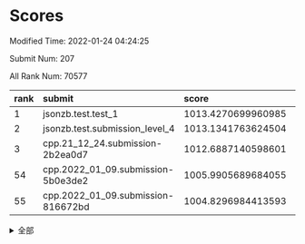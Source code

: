 # Scores

Modified Time: 2022-01-24 04:24:25

Submit Num: 207

All Rank Num: 70577

| rank |               submit               |       score        |       sigma        | pk_num |
| :--- | :--------------------------------- | :----------------- | :----------------- | :----- |
| 1    | jsonzb.test.test_1                 | 1013.4270699960985 | 0.810847908129555  | 1363   |
| 2    | jsonzb.test.submission_level_4     | 1013.1341763624504 | 0.8155789352146914 | 1363   |
| 3    | cpp.21_12_24.submission-2b2ea0d7   | 1012.6887140598601 | 0.8157475060414588 | 1360   |
| 54   | cpp.2022_01_09.submission-5b0e3de2 | 1005.9905689684055 | 0.7368957479899828 | 1361   |
| 55   | cpp.2022_01_09.submission-816672bd | 1004.8296984413593 | 0.7056251980145539 | 1365   |


<details>
<summary>全部</summary>

| rank |                 submit                 |       score        |       sigma        | pk_num |
| :--- | :------------------------------------- | :----------------- | :----------------- | :----- |
| 1    | jsonzb.test.test_1                     | 1013.4270699960985 | 0.810847908129555  | 1363   |
| 2    | jsonzb.test.submission_level_4         | 1013.1341763624504 | 0.8155789352146914 | 1363   |
| 3    | cpp.21_12_24.submission-2b2ea0d7       | 1012.6887140598601 | 0.8157475060414588 | 1360   |
| 4    | gobigger.level_3.submission_level_3_25 | 1011.2473648709068 | 0.7735439353613579 | 1367   |
| 5    | gobigger.level_3.submission_level_3_38 | 1011.2103743966763 | 0.7979960782358556 | 1366   |
| 6    | gobigger.level_3.submission_level_3_37 | 1011.1562756195912 | 0.7885296212772818 | 1368   |
| 7    | gobigger.level_3.submission_level_3_30 | 1011.1100822206427 | 0.776194934727673  | 1359   |
| 8    | gobigger.level_3.submission_level_3_41 | 1011.0549629840189 | 0.7849819365129584 | 1366   |
| 9    | gobigger.level_3.submission_level_3_16 | 1010.99763013155   | 0.7646393421070378 | 1367   |
| 10   | gobigger.level_3.submission_level_3_42 | 1010.9219467188326 | 0.7535013596604054 | 1369   |
| 11   | gobigger.level_3.submission_level_3_31 | 1010.902673117516  | 0.7495916005320108 | 1357   |
| 12   | gobigger.level_3.submission_level_3_48 | 1010.883288746959  | 0.766640507429593  | 1366   |
| 13   | gobigger.level_3.submission_level_3_45 | 1010.8005485190001 | 0.788917207968185  | 1358   |
| 14   | gobigger.level_3.submission_level_3_21 | 1010.795633759981  | 0.7616792601148182 | 1359   |
| 15   | gobigger.level_3.submission_level_3_6  | 1010.761715889034  | 0.773047027671825  | 1369   |
| 16   | gobigger.level_3.submission_level_3_32 | 1010.7485822414359 | 0.7582705598860061 | 1364   |
| 17   | gobigger.level_3.submission_level_3_4  | 1010.6923517900137 | 0.7901648170894334 | 1364   |
| 18   | gobigger.level_3.submission_level_3_26 | 1010.6490168967306 | 0.7615656128942563 | 1363   |
| 19   | gobigger.level_3.submission_level_3_40 | 1010.6025332037773 | 0.7580410180359831 | 1367   |
| 20   | gobigger.level_3.submission_level_3_15 | 1010.5977996143607 | 0.7802028006266989 | 1361   |
| 21   | gobigger.level_3.submission_level_3_2  | 1010.4879386647611 | 0.7683437626613873 | 1361   |
| 22   | gobigger.level_3.submission_level_3_24 | 1010.4858287222495 | 0.7621423138555152 | 1362   |
| 23   | gobigger.level_3.submission_level_3_46 | 1010.386623819327  | 0.7614039775490273 | 1365   |
| 24   | gobigger.level_3.submission_level_3_28 | 1010.3803250871703 | 0.7598361575380534 | 1369   |
| 25   | gobigger.level_3.submission_level_3_3  | 1010.3486140140684 | 0.7542030003498783 | 1365   |
| 26   | gobigger.level_3.submission_level_3_1  | 1010.3451884087474 | 0.7719429930911563 | 1361   |
| 27   | gobigger.level_3.submission_level_3_17 | 1010.3068491108052 | 0.7552282226116903 | 1363   |
| 28   | gobigger.level_3.submission_level_3_10 | 1010.2429690200912 | 0.7527950437061786 | 1366   |
| 29   | gobigger.level_3.submission_level_3_0  | 1009.8074609559764 | 0.7401390297076162 | 1361   |
| 30   | gobigger.level_3.submission_level_3_36 | 1009.8032534475522 | 0.7714063162055257 | 1368   |
| 31   | gobigger.level_3.submission_level_3_29 | 1009.7835712227059 | 0.759852144553577  | 1367   |
| 32   | gobigger.level_3.submission_level_3_7  | 1009.7758284635489 | 0.77368237185701   | 1366   |
| 33   | gobigger.level_3.submission_level_3_49 | 1009.65395459079   | 0.7769422063209769 | 1360   |
| 34   | gobigger.level_3.submission_level_3_27 | 1009.5687262816193 | 0.7606711193458858 | 1362   |
| 35   | gobigger.level_3.submission_level_3_39 | 1009.5007404518839 | 0.7677692140201883 | 1364   |
| 36   | gobigger.level_3.submission_level_3_13 | 1009.4870752462892 | 0.7515618796281164 | 1364   |
| 37   | gobigger.level_3.submission_level_3_43 | 1009.472440252378  | 0.757472826543126  | 1366   |
| 38   | gobigger.level_3.submission_level_3_22 | 1009.4585051488143 | 0.7743412263887285 | 1366   |
| 39   | gobigger.level_3.submission_level_3_44 | 1009.4396091786386 | 0.7491467609004817 | 1365   |
| 40   | gobigger.level_3.submission_level_3_47 | 1009.4250077523336 | 0.747246346080387  | 1368   |
| 41   | gobigger.level_3.submission_level_3_23 | 1009.3716227157147 | 0.7659326222614629 | 1363   |
| 42   | gobigger.level_3.submission_level_3_14 | 1009.3153558334647 | 0.7482206871610384 | 1366   |
| 43   | gobigger.level_3.submission_level_3_8  | 1009.2094150276772 | 0.7461870148081208 | 1357   |
| 44   | gobigger.level_3.submission_level_3_19 | 1009.1818343587947 | 0.7495517551829368 | 1366   |
| 45   | gobigger.level_3.submission_level_3_20 | 1009.1134216206194 | 0.7845408526505762 | 1357   |
| 46   | gobigger.level_3.submission_level_3_5  | 1009.0835864001483 | 0.754064473633209  | 1360   |
| 47   | gobigger.level_3.submission_level_3_11 | 1009.0164292634225 | 0.7443128068963539 | 1367   |
| 48   | gobigger.level_3.submission_level_3_9  | 1008.9353551224712 | 0.736908401864298  | 1365   |
| 49   | gobigger.level_3.submission_level_3_34 | 1008.6771462131602 | 0.7506865289895547 | 1364   |
| 50   | gobigger.level_3.submission_level_3_33 | 1008.6629817312114 | 0.7440075748127241 | 1368   |
| 51   | gobigger.level_3.submission_level_3_18 | 1008.4247179646648 | 0.7356169384246652 | 1365   |
| 52   | gobigger.level_3.submission_level_3_35 | 1008.1036682352034 | 0.7597376800618879 | 1363   |
| 53   | gobigger.level_3.submission_level_3_12 | 1007.988725124689  | 0.751675346627834  | 1364   |
| 54   | cpp.2022_01_09.submission-5b0e3de2     | 1005.9905689684055 | 0.7368957479899828 | 1361   |
| 55   | cpp.2022_01_09.submission-816672bd     | 1004.8296984413593 | 0.7056251980145539 | 1365   |
| 56   | gobigger.level_1.submission_level_1_35 | 1004.5301475184674 | 0.7174258546759124 | 1362   |
| 57   | gobigger.level_1.submission_level_1_49 | 1004.5166650628368 | 0.7173505202203441 | 1365   |
| 58   | gobigger.level_1.submission_level_1_1  | 1004.4338038483515 | 0.7199389028800128 | 1361   |
| 59   | gobigger.level_1.submission_level_1_24 | 1004.431552576891  | 0.7173127969512837 | 1367   |
| 60   | gobigger.level_1.submission_level_1_5  | 1004.2438351212944 | 0.7368545665349896 | 1362   |
| 61   | gobigger.level_1.submission_level_1_3  | 1004.2355287940173 | 0.7307623119351735 | 1360   |
| 62   | gobigger.level_1.submission_level_1_11 | 1004.0274215869376 | 0.7122432377188804 | 1370   |
| 63   | gobigger.level_1.submission_level_1_27 | 1003.8826455737691 | 0.7149217363102969 | 1364   |
| 64   | gobigger.level_1.submission_level_1_7  | 1003.8548129165275 | 0.7254889156708573 | 1361   |
| 65   | gobigger.level_1.submission_level_1_28 | 1003.754907384377  | 0.7217300134305783 | 1364   |
| 66   | gobigger.level_1.submission_level_1_34 | 1003.724939078636  | 0.7253687053030043 | 1363   |
| 67   | gobigger.level_1.submission_level_1_41 | 1003.7050741952108 | 0.7168433514029109 | 1365   |
| 68   | gobigger.level_1.submission_level_1_16 | 1003.6393931168558 | 0.7174564335864149 | 1366   |
| 69   | gobigger.level_1.submission_level_1_44 | 1003.4812235646872 | 0.7275985555793617 | 1369   |
| 70   | gobigger.level_1.submission_level_1_17 | 1003.4741044937279 | 0.7051198049273442 | 1362   |
| 71   | gobigger.level_1.submission_level_1_38 | 1003.4620948523407 | 0.7151561901373144 | 1369   |
| 72   | gobigger.level_1.submission_level_1_21 | 1003.4566965218062 | 0.7189665109298842 | 1366   |
| 73   | gobigger.level_1.submission_level_1_23 | 1003.4561643562799 | 0.7137908745971239 | 1365   |
| 74   | gobigger.level_1.submission_level_1_22 | 1003.4157748057725 | 0.7073032185424416 | 1369   |
| 75   | gobigger.level_1.submission_level_1_32 | 1003.4036664897413 | 0.7194897454055279 | 1363   |
| 76   | gobigger.level_1.submission_level_1_39 | 1003.3645737099577 | 0.7095496277987162 | 1366   |
| 77   | gobigger.level_1.submission_level_1_4  | 1003.3518332007343 | 0.7119962017960019 | 1369   |
| 78   | gobigger.level_1.submission_level_1_33 | 1003.2658786738227 | 0.7182103892698481 | 1365   |
| 79   | gobigger.level_1.submission_level_1_46 | 1003.2609883195207 | 0.7195014612200145 | 1358   |
| 80   | gobigger.level_1.submission_level_1_40 | 1003.2137929333695 | 0.7273053744631839 | 1363   |
| 81   | gobigger.level_1.submission_level_1_30 | 1003.1679526239167 | 0.7230660867179761 | 1365   |
| 82   | gobigger.level_1.submission_level_1_0  | 1003.1473584932695 | 0.7148907851661683 | 1363   |
| 83   | gobigger.level_1.submission_level_1_2  | 1003.1031626197775 | 0.712666487071818  | 1363   |
| 84   | gobigger.level_1.submission_level_1_45 | 1003.0860963048417 | 0.7138581862335165 | 1367   |
| 85   | gobigger.level_1.submission_level_1_26 | 1003.0470441400568 | 0.7180733196008787 | 1366   |
| 86   | gobigger.level_1.submission_level_1_19 | 1002.9865003616263 | 0.715727326917081  | 1360   |
| 87   | gobigger.level_1.submission_level_1_42 | 1002.9825468298651 | 0.714995822921491  | 1365   |
| 88   | gobigger.level_1.submission_level_1_18 | 1002.9223764606787 | 0.7162414503079134 | 1363   |
| 89   | gobigger.level_1.submission_level_1_31 | 1002.8456421523988 | 0.7099248545197077 | 1360   |
| 90   | gobigger.level_1.submission_level_1_9  | 1002.8340365664893 | 0.7126697819404013 | 1369   |
| 91   | gobigger.level_1.submission_level_1_15 | 1002.815287558145  | 0.7175141699781902 | 1365   |
| 92   | gobigger.level_1.submission_level_1_8  | 1002.8095040272023 | 0.702872827833733  | 1359   |
| 93   | gobigger.level_1.submission_level_1_36 | 1002.7510612153733 | 0.7144184761707105 | 1361   |
| 94   | gobigger.level_1.submission_level_1_29 | 1002.7500080284501 | 0.7199651592524277 | 1356   |
| 95   | gobigger.level_1.submission_level_1_6  | 1002.7049207498651 | 0.7176688678353977 | 1364   |
| 96   | gobigger.level_1.submission_level_1_43 | 1002.6130341512213 | 0.707855259017115  | 1366   |
| 97   | gobigger.level_1.submission_level_1_25 | 1002.4637675566553 | 0.7144065280388275 | 1364   |
| 98   | gobigger.level_1.submission_level_1_14 | 1002.4353515782155 | 0.7320634102491048 | 1359   |
| 99   | gobigger.level_1.submission_level_1_37 | 1002.3997819318215 | 0.7228772485334077 | 1365   |
| 100  | gobigger.level_1.submission_level_1_13 | 1002.3934801199648 | 0.7087475245767264 | 1363   |
| 101  | gobigger.level_1.submission_level_1_20 | 1002.3908066199623 | 0.7074679025382814 | 1365   |
| 102  | gobigger.level_1.submission_level_1_10 | 1002.3449791482287 | 0.719008418020297  | 1362   |
| 103  | gobigger.level_1.submission_level_1_48 | 1002.2799652000175 | 0.7095625490797661 | 1358   |
| 104  | gobigger.level_1.submission_level_1_47 | 1001.8036636391154 | 0.7045662429311809 | 1363   |
| 105  | gobigger.level_1.submission_level_1_12 | 1001.7675748163568 | 0.7186224896320064 | 1364   |
| 106  | gobigger.random.submission_random_18   | 997.2664847798738  | 0.7156750441071019 | 1365   |
| 107  | gobigger.random.submission_random_14   | 997.2271886106764  | 0.7024485792228657 | 1361   |
| 108  | gobigger.random.submission_random_5    | 997.1343997613566  | 0.7161372359349449 | 1363   |
| 109  | gobigger.random.submission_random_27   | 996.721598085311   | 0.7149121073844927 | 1363   |
| 110  | gobigger.random.submission_random_21   | 996.5840198971492  | 0.6996521981652026 | 1366   |
| 111  | gobigger.random.submission_random_1    | 996.5675264179714  | 0.71156421523933   | 1359   |
| 112  | gobigger.random.submission_random_22   | 996.5589373874182  | 0.7130137706183183 | 1364   |
| 113  | gobigger.random.submission_random_44   | 996.4486278728117  | 0.7060329396285523 | 1362   |
| 114  | gobigger.random.submission_random_42   | 996.4439579057263  | 0.7083400109503304 | 1362   |
| 115  | gobigger.random.submission_random_15   | 996.3859888284336  | 0.7047683480435691 | 1362   |
| 116  | gobigger.random.submission_random_43   | 996.3040576921463  | 0.707659215628383  | 1367   |
| 117  | gobigger.random.submission_random_13   | 996.2976446459513  | 0.7055167682243488 | 1358   |
| 118  | gobigger.random.submission_random_20   | 996.2897446702082  | 0.7154231048347335 | 1361   |
| 119  | gobigger.random.submission_random_47   | 996.2838939367753  | 0.7072052747747867 | 1355   |
| 120  | gobigger.random.submission_random_37   | 996.2649767898675  | 0.7049231369146226 | 1363   |
| 121  | gobigger.random.submission_random_8    | 996.1493036782912  | 0.7055797971395085 | 1365   |
| 122  | gobigger.random.submission_random_28   | 996.1165863800427  | 0.7065174942339276 | 1362   |
| 123  | gobigger.random.submission_random_41   | 996.1017254198343  | 0.7147750441539081 | 1366   |
| 124  | gobigger.random.submission_random_29   | 996.0761946479467  | 0.7099369585365192 | 1367   |
| 125  | gobigger.random.submission_random_25   | 996.0157206684189  | 0.7179474450585122 | 1362   |
| 126  | gobigger.random.submission_random_17   | 995.9112545255251  | 0.7167877716969501 | 1366   |
| 127  | gobigger.random.submission_random_31   | 995.8675381536012  | 0.7063914904841326 | 1365   |
| 128  | gobigger.random.submission_random_26   | 995.8580263936487  | 0.7069696238066776 | 1364   |
| 129  | gobigger.random.submission_random_45   | 995.7817630487131  | 0.7149091578146483 | 1369   |
| 130  | gobigger.random.submission_random_48   | 995.7784291004148  | 0.7167966720725286 | 1368   |
| 131  | gobigger.random.submission_random_0    | 995.773492453349   | 0.7145087632002197 | 1363   |
| 132  | gobigger.random.submission_random_16   | 995.7651554554033  | 0.713447010744447  | 1363   |
| 133  | gobigger.random.submission_random_2    | 995.7421959590498  | 0.7075459506121506 | 1372   |
| 134  | gobigger.random.submission_random_7    | 995.6959411282759  | 0.7275827154250832 | 1363   |
| 135  | gobigger.random.submission_random_38   | 995.689871953239   | 0.7279366642962931 | 1361   |
| 136  | gobigger.random.submission_random_10   | 995.6870559256162  | 0.7070503139979027 | 1367   |
| 137  | gobigger.random.submission_random_24   | 995.5774846897949  | 0.7249286970818575 | 1365   |
| 138  | gobigger.random.submission_random_32   | 995.4867346094757  | 0.724269577351313  | 1361   |
| 139  | gobigger.random.submission_random_4    | 995.3757006131722  | 0.6976335501847343 | 1366   |
| 140  | gobigger.random.submission_random_9    | 995.3458372377988  | 0.7114711989460728 | 1367   |
| 141  | gobigger.random.submission_random_30   | 995.3392328109144  | 0.7198935408098461 | 1365   |
| 142  | gobigger.random.submission_random_6    | 995.2803703127455  | 0.7269202246677274 | 1356   |
| 143  | gobigger.random.submission_random_36   | 995.2599143476081  | 0.73550391441958   | 1360   |
| 144  | gobigger.random.submission_random_46   | 995.2009754155404  | 0.7299400753897797 | 1368   |
| 145  | gobigger.random.submission_random_49   | 995.175649041045   | 0.7206095116998404 | 1364   |
| 146  | gobigger.random.submission_random_39   | 995.1643924324159  | 0.7170251650167426 | 1369   |
| 147  | gobigger.random.submission_random_34   | 995.0032521614087  | 0.7045190688473566 | 1369   |
| 148  | gobigger.random.submission_random_23   | 994.9418880146152  | 0.7061489270084172 | 1359   |
| 149  | gobigger.random.submission_random_3    | 994.9149479010597  | 0.7080008431974362 | 1364   |
| 150  | gobigger.random.submission_random_11   | 994.8813200049866  | 0.7143834358012318 | 1362   |
| 151  | gobigger.random.submission_random_40   | 994.7700498622139  | 0.7116825550318554 | 1365   |
| 152  | gobigger.random.submission_random_33   | 994.6150005429637  | 0.7149394387354381 | 1360   |
| 153  | gobigger.random.submission_random_12   | 994.3570051443821  | 0.722704002751316  | 1363   |
| 154  | gobigger.level_2.submission_level_2_17 | 994.3560951882182  | 0.7489438958637026 | 1366   |
| 155  | gobigger.random.submission_random_19   | 994.2603484115205  | 0.7147114865480669 | 1362   |
| 156  | gobigger.random.submission_random_35   | 994.2355014980708  | 0.7246182048824237 | 1367   |
| 157  | gobigger.level_2.submission_level_2_48 | 994.0152309249914  | 0.7331826180901401 | 1365   |
| 158  | gobigger.level_2.submission_level_2_19 | 993.3212511725138  | 0.7361051393404103 | 1366   |
| 159  | gobigger.level_2.submission_level_2_25 | 993.1060196765793  | 0.7528582344912012 | 1367   |
| 160  | gobigger.level_2.submission_level_2_7  | 992.9946802677506  | 0.7357757676502967 | 1366   |
| 161  | gobigger.level_2.submission_level_2_30 | 992.9819373193145  | 0.7467232369453909 | 1365   |
| 162  | gobigger.level_2.submission_level_2_16 | 992.947682839164   | 0.7323552332164047 | 1361   |
| 163  | gobigger.level_2.submission_level_2_31 | 992.9381633862247  | 0.7284778170139603 | 1360   |
| 164  | gobigger.level_2.submission_level_2_15 | 992.8998845369717  | 0.7555743305035637 | 1363   |
| 165  | gobigger.level_2.submission_level_2_12 | 992.8413617259334  | 0.7412752052379081 | 1365   |
| 166  | gobigger.level_2.submission_level_2_49 | 992.748784731366   | 0.7457060930246424 | 1362   |
| 167  | gobigger.level_2.submission_level_2_45 | 992.7357284361603  | 0.7582349798659778 | 1363   |
| 168  | gobigger.level_2.submission_level_2_3  | 992.6977547540238  | 0.7506562249274406 | 1367   |
| 169  | gobigger.level_2.submission_level_2_38 | 992.6552928466925  | 0.7521033487943137 | 1364   |
| 170  | gobigger.level_2.submission_level_2_13 | 992.6530909910437  | 0.7363919002236943 | 1366   |
| 171  | gobigger.level_2.submission_level_2_34 | 992.6305282439336  | 0.7377157389025657 | 1366   |
| 172  | gobigger.level_2.submission_level_2_28 | 992.6292404231162  | 0.7472144308849336 | 1364   |
| 173  | gobigger.level_2.submission_level_2_41 | 992.5868105681071  | 0.7263883216800245 | 1364   |
| 174  | gobigger.level_2.submission_level_2_6  | 992.5222680846368  | 0.7369811494767289 | 1363   |
| 175  | gobigger.level_2.submission_level_2_1  | 992.4811136471951  | 0.7696463907074638 | 1366   |
| 176  | gobigger.level_2.submission_level_2_47 | 992.4711551794828  | 0.7445584287703144 | 1365   |
| 177  | gobigger.level_2.submission_level_2_46 | 992.4210343769544  | 0.7532509738568942 | 1364   |
| 178  | gobigger.level_2.submission_level_2_35 | 992.3278897825312  | 0.729091833491479  | 1359   |
| 179  | gobigger.level_2.submission_level_2_18 | 992.2240542641407  | 0.7445181158069705 | 1356   |
| 180  | gobigger.level_2.submission_level_2_4  | 992.1999702572863  | 0.7392395790037183 | 1367   |
| 181  | gobigger.level_2.submission_level_2_2  | 992.1356036250503  | 0.7695466783576448 | 1367   |
| 182  | gobigger.level_2.submission_level_2_40 | 992.0392977763113  | 0.7430372342730642 | 1365   |
| 183  | gobigger.level_2.submission_level_2_21 | 992.0147343383359  | 0.7566941811390981 | 1364   |
| 184  | gobigger.level_2.submission_level_2_20 | 991.9938190752138  | 0.7376130433713287 | 1361   |
| 185  | gobigger.level_2.submission_level_2_9  | 991.9692839550328  | 0.7559313410966664 | 1356   |
| 186  | gobigger.level_2.submission_level_2_5  | 991.8139994484432  | 0.7406853161699943 | 1363   |
| 187  | gobigger.level_2.submission_level_2_36 | 991.7766208769418  | 0.7373674380029172 | 1369   |
| 188  | gobigger.level_2.submission_level_2_22 | 991.7634131109505  | 0.7332769354421554 | 1361   |
| 189  | gobigger.level_2.submission_level_2_42 | 991.7527851702971  | 0.7424232268546689 | 1361   |
| 190  | gobigger.level_2.submission_level_2_14 | 991.7499799179949  | 0.763821312553275  | 1364   |
| 191  | gobigger.level_2.submission_level_2_24 | 991.7013112812898  | 0.7592886471610589 | 1363   |
| 192  | gobigger.level_2.submission_level_2_29 | 991.639308944188   | 0.7585320904573977 | 1365   |
| 193  | gobigger.level_2.submission_level_2_0  | 991.5780606325369  | 0.7560585952428421 | 1363   |
| 194  | gobigger.level_2.submission_level_2_44 | 991.300080283112   | 0.7486181194680007 | 1369   |
| 195  | gobigger.level_2.submission_level_2_37 | 991.1289704987911  | 0.7523767722682945 | 1362   |
| 196  | gobigger.level_2.submission_level_2_32 | 991.085609918514   | 0.746201937025239  | 1365   |
| 197  | gobigger.level_2.submission_level_2_8  | 991.0358665886882  | 0.7612819686874601 | 1363   |
| 198  | gobigger.level_2.submission_level_2_23 | 991.0240551794355  | 0.7719102327928735 | 1362   |
| 199  | gobigger.level_2.submission_level_2_10 | 990.9876662329567  | 0.7390944066410415 | 1367   |
| 200  | gobigger.level_2.submission_level_2_27 | 990.9505395904891  | 0.7522938928738507 | 1360   |
| 201  | gobigger.level_2.submission_level_2_26 | 990.8200226139519  | 0.7575144225494735 | 1365   |
| 202  | gobigger.level_2.submission_level_2_43 | 990.8142268512776  | 0.7636357165958413 | 1369   |
| 203  | gobigger.level_2.submission_level_2_39 | 990.6151327884857  | 0.7562375450336988 | 1365   |
| 204  | gobigger.level_2.submission_level_2_11 | 990.1464325470445  | 0.7590539074083296 | 1364   |
| 205  | gobigger.level_2.submission_level_2_33 | 989.2820860407853  | 0.7802028846262764 | 1361   |
| 206  | gobigger.none.submission_none_1        | 977.9449639359482  | 1.3124306421114644 | 1364   |
| 207  | gobigger.none.submission_none_0        | 974.7667412031842  | 1.5411742566447617 | 1362   |

</details>